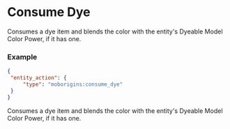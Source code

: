 # Consume Dye
Consumes a dye item and blends the color with the entity's Dyeable Model Color Power, if it has one.



### Example
```json
{
 "entity_action": {
     "type": "moborigins:consume_dye"
 }
}
```
Consumes a dye item and blends the color with the entity's Dyeable Model Color Power, if it has one.
